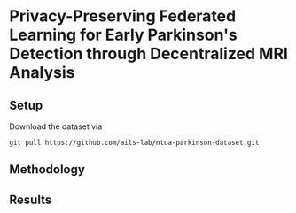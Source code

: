 # Privacy-Preserving Federated Learning for Early Parkinson's Detection through Decentralized MRI Analysis

## Setup

Download the dataset via

```
git pull https://github.com/ails-lab/ntua-parkinson-dataset.git
```

## Methodology


## Results